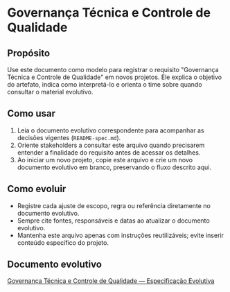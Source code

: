 <!-- proj/06-governanca-tecnica-e-controle-de-qualidade/README.md -->
# Governança Técnica e Controle de Qualidade

## Propósito
Use este documento como modelo para registrar o requisito "Governança Técnica e Controle de Qualidade" em novos projetos. Ele explica o objetivo do artefato, indica como interpretá-lo e orienta o time sobre quando consultar o material evolutivo.

## Como usar
1. Leia o documento evolutivo correspondente para acompanhar as decisões vigentes (`README-spec.md`).
2. Oriente stakeholders a consultar este arquivo quando precisarem entender a finalidade do requisito antes de acessar os detalhes.
3. Ao iniciar um novo projeto, copie este arquivo e crie um novo documento evolutivo em branco, preservando o fluxo descrito aqui.

## Como evoluir
- Registre cada ajuste de escopo, regra ou referência diretamente no documento evolutivo.
- Sempre cite fontes, responsáveis e datas ao atualizar o documento evolutivo.
- Mantenha este arquivo apenas com instruções reutilizáveis; evite inserir conteúdo específico do projeto.

## Documento evolutivo
[Governança Técnica e Controle de Qualidade — Especificação Evolutiva](./README-spec.md)

